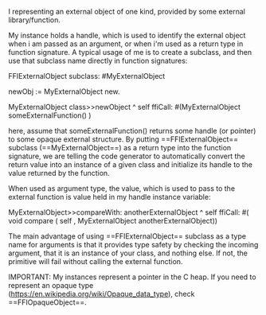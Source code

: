I representing an external object of one kind, provided by some external library/function.My instance holds a handle, which is used to identify the external object when i am passed as an argument, or when i'm used as a return type in function signature.A typical usage of me is to create a subclass, and then use that subclass name directly in function signatures:FFIExternalObject subclass: #MyExternalObjectnewObj := MyExternalObject new.MyExternalObject class>>newObject ^ self ffiCall: #(MyExternalObject someExternalFunction() )here, assume that someExternalFunction() returns some handle (or pointer) to some opaque external structure. By putting ==FFIExternalObject== subclass (==MyExternalObject==) as a return type into the function signature, we are telling the code generator to automatically convert the return value into an instance of a given class and initialize its handle to the value returned by the function.When used as argument type, the value, which is used to pass to the external function is value held in my handle instance variable:MyExternalObject>>compareWith: anotherExternalObject   ^ self ffiCall: #( void compare ( self , MyExternalObject anotherExternalObject))The main advantage of using ==FFIExternalObject== subclass as a type name for arguments is that it provides type safety by checking the incoming argument, that it is an instance of your class, and nothing else. If not, the primitive will fail without calling the external function.IMPORTANT: My instances represent a pointer in the C heap. If you need to represent an opaque type (https://en.wikipedia.org/wiki/Opaque_data_type), check ==FFIOpaqueObject==.